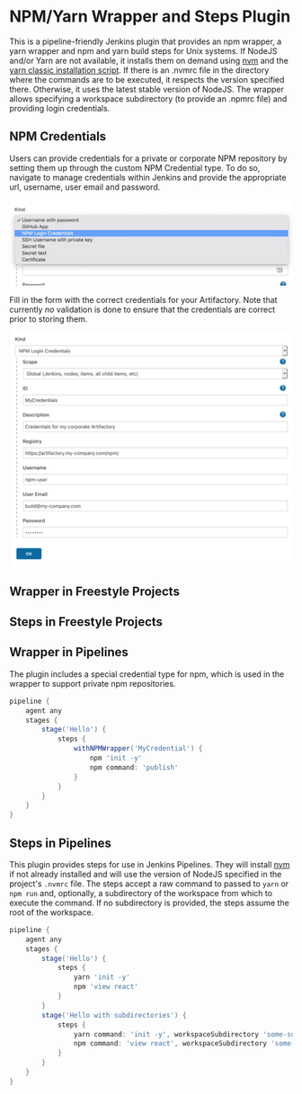 NPM/Yarn Wrapper and Steps Plugin
=================================

This is a pipeline-friendly Jenkins plugin that provides an npm wrapper, a yarn wrapper and npm and yarn build steps for
Unix systems. If NodeJS and/or Yarn are not available, it installs them on demand
using [nvm](https://github.com/nvm-sh/nvm) and
the [yarn classic installation script](https://classic.yarnpkg.com/en/docs/install). If there is an .nvmrc file in the
directory where the commands are to be executed, it respects the version specified there. Otherwise, it uses the latest
stable version of NodeJS. The wrapper allows specifying a workspace subdirectory (to provide an .npmrc file) and
providing login credentials.

## NPM Credentials

Users can provide credentials for a private or corporate NPM repository by setting them up through the custom NPM
Credential type. To do so, navigate to manage credentials within Jenkins and provide the appropriate url, username, user
email and password.

![Select NPM Login Credentials as the credential kind.](images/credentials-1.png?raw=true "Select NPM Login Credentials")

Fill in the form with the correct credentials for your Artifactory. Note that currently _no_ validation is done to
ensure that the credentials are correct prior to storing them.

![Fill in the appropriate login information.](images/credentials-2.png?raw=true "Provide the correct credentials")

## Wrapper in Freestyle Projects

## Steps in Freestyle Projects

## Wrapper in Pipelines

The plugin includes a special credential type for npm, which is used in the wrapper to support private npm repositories.

```groovy
pipeline {
    agent any
    stages {
        stage('Hello') {
            steps {
                withNPMWrapper('MyCredential') {
                    npm 'init -y'
                    npm command: 'publish'
                }
            }
        }
    }
}
```

## Steps in Pipelines

This plugin provides steps for use in Jenkins Pipelines. They will install [nvm](https://github.com/nvm-sh/nvm) if not
already installed and will use the version of NodeJS specified in the project's `.nvmrc` file. The steps accept a raw
command to passed to `yarn` or `npm run` and, optionally, a subdirectory of the workspace from which to execute the
command. If no subdirectory is provided, the steps assume the root of the workspace.

```groovy
pipeline {
    agent any
    stages {
        stage('Hello') {
            steps {
                yarn 'init -y'
                npm 'view react'
            }
        }
        stage('Hello with subdirectories') {
            steps {
                yarn command: 'init -y', workspaceSubdirectory 'some-subdirectory'
                npm command: 'view react', workspaceSubdirectory 'some-other-subdirectory'
            }
        }
    }
}
```
